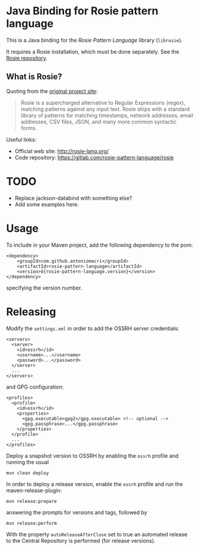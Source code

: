 # Java Binding for Rosie pattern language

This is a Java binding for the *Rosie Pattern Language* library (`librosie`).

It requires a Rosie installation, which must be done separately. See the [Rosie repository](https://gitlab.com/rosie-pattern-language/rosie).


## What is Rosie?

Quoting from the [original project site](https://rosie-lang.org/about/):

> Rosie is a supercharged alternative to Regular Expressions (regex), matching patterns against any input text. Rosie ships with a standard library of patterns for matching timestamps, network addresses, email addresses, CSV files, JSON, and many more common syntactic forms.


Useful links:

 * Official web site: http://rosie-lang.org/
 * Code repository: https://gitlab.com/rosie-pattern-language/rosie


# TODO

 - Replace jackson-databind with something else?
 - Add some examples here.


# Usage

To include in your Maven project, add the following dependency to the pom:

```
<dependency>
    <groupId>com.github.antoniomacri</groupId>
    <artifactId>rosie-pattern-language</artifactId>
    <version>${rosie-pattern-language.version}</version>
</dependency>
```
specifying the version number.


# Releasing

Modify the `settings.xml` in order to add the OSSRH server credentials:

```
<servers>
  <server>
    <id>ossrh</id>
    <username>...</username>
    <password>...</password>
  </server>
  ...
</servers>
```
and GPG configuration:
```
<profiles>
  <profile>
    <id>ossrh</id>
    <properties>
      <gpg.executable>gpg2</gpg.executable> <!-- optional -->
      <gpg.passphrase>...</gpg.passphrase>
    </properties>
  </profile>
  ...
</profiles>
```

Deploy a snapshot version to OSSRH by enabling the `ossrh` profile and running the usual

    mvn clean deploy

In order to deploy a release version, enable the `ossrh` profile and run the maven-release-plugin:

    mvn release:prepare

answering the prompts for versions and tags, followed by

    mvn release:perform

With the property `autoReleaseAfterClose` set to true an automated release to the Central Repository is performed (for release versions).
